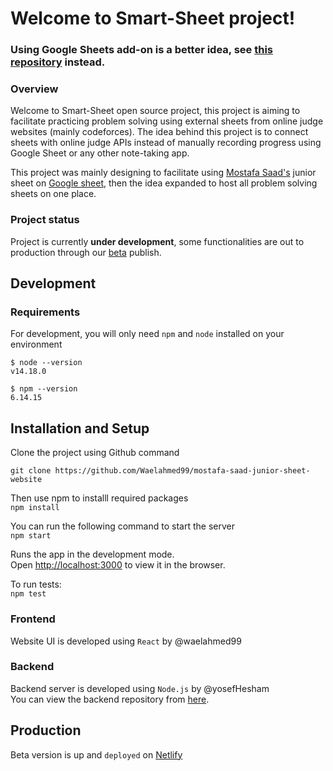 # Welcome to Smart-Sheet project!

### Using Google Sheets add-on is a better idea, see [this repository](https://github.com/Waelahmed99/junior-sheet-add-on) instead.

### Overview
Welcome to Smart-Sheet open source project, this project is aiming to facilitate practicing problem solving using external sheets from online judge websites (mainly codeforces).
The idea behind this project is to connect sheets with online judge APIs instead of manually recording progress using Google Sheet or any other note-taking app.

This project was mainly designing to facilitate using [Mostafa Saad's](https://github.com/mostafa-saad) junior sheet on [Google sheet](https://goo.gl/unDETI), then the idea expanded to host all problem solving sheets on one place.

### Project status
Project is currently **under development**, some functionalities are out to production through our [beta](#Production) publish.

## Development

### Requirements
For development, you will only need `npm` and `node` installed on your environment
```
$ node --version
v14.18.0

$ npm --version
6.14.15
```
## Installation and Setup 
Clone the project using Github command
```
git clone https://github.com/Waelahmed99/mostafa-saad-junior-sheet-website
```
Then use npm to installl required packages <br>
`npm install`

You can run the following command to start the server <br>
`npm start` <br>

Runs the app in the development mode.\
Open [http://localhost:3000](http://localhost:3000) to view it in the browser.

To run tests: <br>
`npm test`

### Frontend
Website UI is developed using `React` by <a style="text-decoration: none"  rel="noreferrer" href="https://github.com/Waelahmed99">@waelahmed99</a>  

### Backend 
Backend server is developed using `Node.js` by <a style="text-decoration: none"  rel="noreferrer" href="https://github.com/yosefHesham">@yosefHesham</a> <br>
You can view the backend repository from [here](https://github.com/yosefHesham/smart-sheet-backend).

## Production
Beta version is up and `deployed` on [Netlify](https://smart-sheet.netlify.app/)
